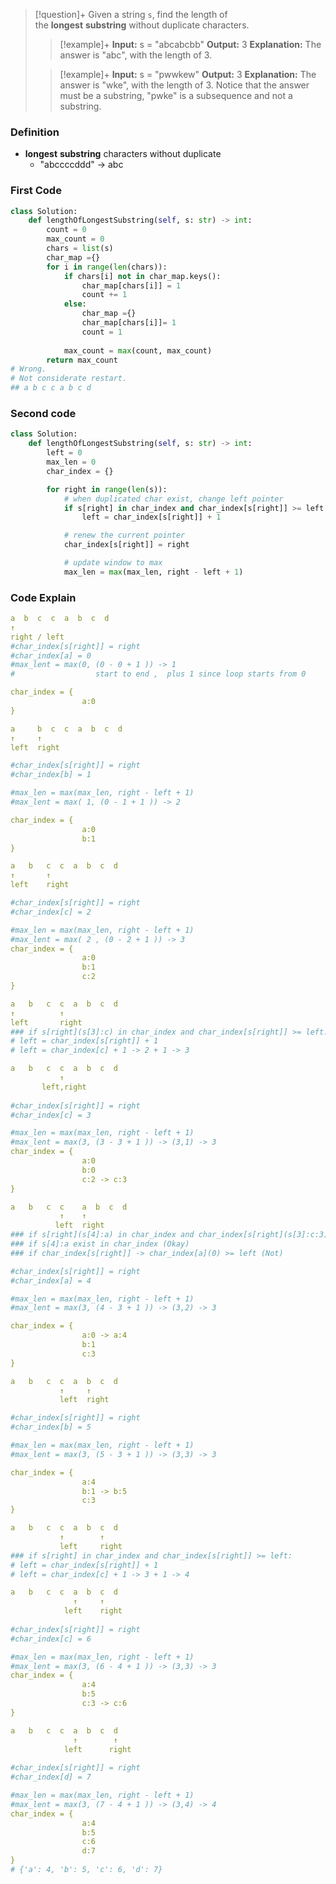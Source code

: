 > [!question]+
> Given a string `s`, find the length of the **longest** **substring** without duplicate characters.
> >[!example]+
> >**Input:** s = "abcabcbb"
> >**Output:** 3
> >**Explanation:** The answer is "abc", with the length of 3.
> 
> >[!example]+
> >**Input:** s = "pwwkew"
> >**Output:** 3
> >**Explanation:** The answer is "wke", with the length of 3.
> >Notice that the answer must be a substring, "pwke" is a subsequence and not a substring.
> 

### Definition
- **longest** **substring** characters without duplicate
	- "abccccddd" -> abc

### First Code
```python
class Solution:
    def lengthOfLongestSubstring(self, s: str) -> int:
        count = 0
        max_count = 0
        chars = list(s)
        char_map ={}
        for i in range(len(chars)):
            if chars[i] not in char_map.keys():
                char_map[chars[i]] = 1
                count += 1
            else:
                char_map ={}
                char_map[chars[i]]= 1
                count = 1
            
            max_count = max(count, max_count)
        return max_count
# Wrong. 
# Not considerate restart. 
## a b c c a b c d 
```

### Second code 
```python
class Solution:
    def lengthOfLongestSubstring(self, s: str) -> int:
        left = 0
        max_len = 0
        char_index = {}

        for right in range(len(s)):
            # when duplicated char exist, change left pointer
            if s[right] in char_index and char_index[s[right]] >= left:
                left = char_index[s[right]] + 1

            # renew the current pointer
            char_index[s[right]] = right

            # update window to max
            max_len = max(max_len, right - left + 1)
```

### Code Explain 
```yaml
a  b  c  c  a  b  c  d
↑
right / left
#char_index[s[right]] = right
#char_index[a] = 0
#max_lent = max(0, (0 - 0 + 1 )) -> 1
#                  start to end ,  plus 1 since loop starts from 0 

char_index = {
				a:0
}
```

```yaml
a     b  c  c  a  b  c  d
↑     ↑
left  right

#char_index[s[right]] = right
#char_index[b] = 1

#max_len = max(max_len, right - left + 1)
#max_lent = max( 1, (0 - 1 + 1 )) -> 2

char_index = {
				a:0
				b:1
}
```

```yaml
a   b   c  c  a  b  c  d
↑       ↑
left    right

#char_index[s[right]] = right
#char_index[c] = 2

#max_len = max(max_len, right - left + 1)
#max_lent = max( 2 , (0 - 2 + 1 )) -> 3
char_index = {
				a:0
				b:1
				c:2
}
```

```yaml
a   b   c  c  a  b  c  d
↑          ↑
left       right
### if s[right](s[3]:c) in char_index and char_index[s[right]] >= left:
# left = char_index[s[right]] + 1
# left = char_index[c] + 1 -> 2 + 1 -> 3

a   b   c  c  a  b  c  d
           ↑
       left,right
       
#char_index[s[right]] = right
#char_index[c] = 3

#max_len = max(max_len, right - left + 1)
#max_lent = max(3, (3 - 3 + 1 )) -> (3,1) -> 3
char_index = {
				a:0
				b:0
				c:2 -> c:3
}
```

```yaml
a   b   c  c    a  b  c  d
           ↑    ↑
          left  right
### if s[right](s[4]:a) in char_index and char_index[s[right](s[3]:c:3)] >= left:
### if s[4]:a exist in char_index (Okay)
### if char_index[s[right]] -> char_index[a](0) >= left (Not)

#char_index[s[right]] = right
#char_index[a] = 4

#max_len = max(max_len, right - left + 1)
#max_lent = max(3, (4 - 3 + 1 )) -> (3,2) -> 3

char_index = {
				a:0 -> a:4
				b:1
				c:3
}
```

```yaml
a   b   c  c  a  b  c  d
	       ↑     ↑
           left  right

#char_index[s[right]] = right
#char_index[b] = 5

#max_len = max(max_len, right - left + 1)
#max_lent = max(3, (5 - 3 + 1 )) -> (3,3) -> 3

char_index = {
				a:4
				b:1 -> b:5
				c:3
}
```

```yaml
a   b   c  c  a  b  c  d
	       ↑        ↑
           left     right
### if s[right] in char_index and char_index[s[right]] >= left:
# left = char_index[s[right]] + 1
# left = char_index[c] + 1 -> 3 + 1 -> 4

a   b   c  c  a  b  c  d
              ↑     ↑
            left    right
       
#char_index[s[right]] = right
#char_index[c] = 6

#max_len = max(max_len, right - left + 1)
#max_lent = max(3, (6 - 4 + 1 )) -> (3,3) -> 3
char_index = {
				a:4
				b:5
				c:3 -> c:6
}
```

```yaml
a   b   c  c  a  b  c  d
              ↑        ↑
            left      right
       
#char_index[s[right]] = right
#char_index[d] = 7

#max_len = max(max_len, right - left + 1)
#max_lent = max(3, (7 - 4 + 1 )) -> (3,4) -> 4
char_index = {
				a:4
				b:5
				c:6
				d:7
}
# {'a': 4, 'b': 5, 'c': 6, 'd': 7}
```